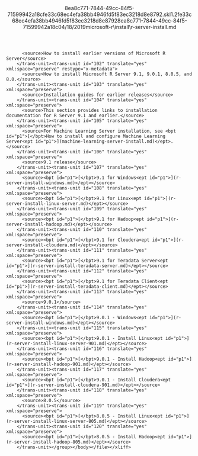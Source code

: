 <?xml version="1.0"?><xliff version="1.2" xmlns="urn:oasis:names:tc:xliff:document:1.2" xmlns:xsi="http://www.w3.org/2001/XMLSchema-instance" xsi:schemaLocation="urn:oasis:names:tc:xliff:document:1.2 xliff-core-1.2-transitional.xsd"><file datatype="xml" original="r-server-install.md" source-language="en-US" target-language="en-US"><header><tool tool-id="mdxliff" tool-name="mdxliff" tool-version="1.0-d1654b2" tool-company="Microsoft" /><xliffext:skl_file_name xmlns:xliffext="urn:microsoft:content:schema:xliffextensions">8ea8c771-7844-49cc-84f5-71599942a18cfe33c68ec4efa38bb4946fd5f83ec3218d8e8792.skl</xliffext:skl_file_name><xliffext:version xmlns:xliffext="urn:microsoft:content:schema:xliffextensions">1.2</xliffext:version><xliffext:ms.openlocfilehash xmlns:xliffext="urn:microsoft:content:schema:xliffextensions">fe33c68ec4efa38bb4946fd5f83ec3218d8e8792</xliffext:ms.openlocfilehash><xliffext:ms.sourcegitcommit xmlns:xliffext="urn:microsoft:content:schema:xliffextensions">8ea8c771-7844-49cc-84f5-71599942a18c</xliffext:ms.sourcegitcommit><xliffext:ms.lasthandoff xmlns:xliffext="urn:microsoft:content:schema:xliffextensions">04/18/2019</xliffext:ms.lasthandoff><xliffext:ms.openlocfilepath xmlns:xliffext="urn:microsoft:content:schema:xliffextensions">microsoft-r\install\r-server-install.md</xliffext:ms.openlocfilepath></header><body><group id="content" extype="content"><trans-unit id="101" translate="yes" xml:space="preserve" restype="x-metadata">
          <source>How to install earlier versions of Microsoft R Server</source>
        </trans-unit><trans-unit id="102" translate="yes" xml:space="preserve" restype="x-metadata">
          <source>How to install Microsoft R Server 9.1, 9.0.1, 8.0.5, and 8.0.</source>
        </trans-unit><trans-unit id="103" translate="yes" xml:space="preserve">
          <source>Installation guides for earlier releases</source>
        </trans-unit><trans-unit id="104" translate="yes" xml:space="preserve">
          <source>This section provides links to installation documentation for R Server 9.1 and earlier.</source>
        </trans-unit><trans-unit id="105" translate="yes" xml:space="preserve">
          <source>For Machine Learning Server installation, see <bpt id="p1">[</bpt>How to install and configure Machine Learning Server<ept id="p1">](machine-learning-server-install.md)</ept>.</source>
        </trans-unit><trans-unit id="106" translate="yes" xml:space="preserve">
          <source>9.1 release</source>
        </trans-unit><trans-unit id="107" translate="yes" xml:space="preserve">
          <source><bpt id="p1">[</bpt>9.1 for Windows<ept id="p1">](r-server-install-windows.md)</ept></source>
        </trans-unit><trans-unit id="108" translate="yes" xml:space="preserve">
          <source><bpt id="p1">[</bpt>9.1 for Linux<ept id="p1">](r-server-install-linux-server.md)</ept></source>
        </trans-unit><trans-unit id="109" translate="yes" xml:space="preserve">
          <source><bpt id="p1">[</bpt>9.1 for Hadoop<ept id="p1">](r-server-install-hadoop.md)</ept></source>
        </trans-unit><trans-unit id="110" translate="yes" xml:space="preserve">
          <source><bpt id="p1">[</bpt>9.1 for Cloudera<ept id="p1">](r-server-install-cloudera.md)</ept></source>
        </trans-unit><trans-unit id="111" translate="yes" xml:space="preserve">
          <source><bpt id="p1">[</bpt>9.1 for Teradata Server<ept id="p1">](r-server-install-teradata-server.md)</ept></source>
        </trans-unit><trans-unit id="112" translate="yes" xml:space="preserve">
          <source><bpt id="p1">[</bpt>9.1 for Teradata Client<ept id="p1">](r-server-install-teradata-client.md)</ept></source>
        </trans-unit><trans-unit id="113" translate="yes" xml:space="preserve">
          <source>9.0.1</source>
        </trans-unit><trans-unit id="114" translate="yes" xml:space="preserve">
          <source><bpt id="p1">[</bpt>9.0.1 - Windows<ept id="p1">](r-server-install-windows.md)</ept></source>
        </trans-unit><trans-unit id="115" translate="yes" xml:space="preserve">
          <source><bpt id="p1">[</bpt>9.0.1 - Install Linux<ept id="p1">](r-server-install-linux-server-901.md)</ept></source>
        </trans-unit><trans-unit id="116" translate="yes" xml:space="preserve">
          <source><bpt id="p1">[</bpt>9.0.1 - Install Hadoop<ept id="p1">](r-server-install-hadoop-901.md)</ept></source>
        </trans-unit><trans-unit id="117" translate="yes" xml:space="preserve">
          <source><bpt id="p1">[</bpt>9.0.1 - Install Cloudera<ept id="p1">](r-server-install-cloudera-901.md)</ept></source>
        </trans-unit><trans-unit id="118" translate="yes" xml:space="preserve">
          <source>8.0.5</source>
        </trans-unit><trans-unit id="119" translate="yes" xml:space="preserve">
          <source><bpt id="p1">[</bpt>8.0.5 - Install Linux<ept id="p1">](r-server-install-linux-server-805.md)</ept></source>
        </trans-unit><trans-unit id="120" translate="yes" xml:space="preserve">
          <source><bpt id="p1">[</bpt>8.0.5 - Install Hadoop<ept id="p1">](r-server-install-hadoop-805.md)</ept></source>
        </trans-unit></group></body></file></xliff>